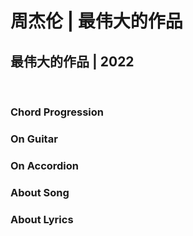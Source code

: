 # 周杰伦 | 最伟大的作品
## 最伟大的作品 | 2022





&nbsp;&nbsp;

### Chord Progression



### On Guitar


### On Accordion


### About Song

### About Lyrics


